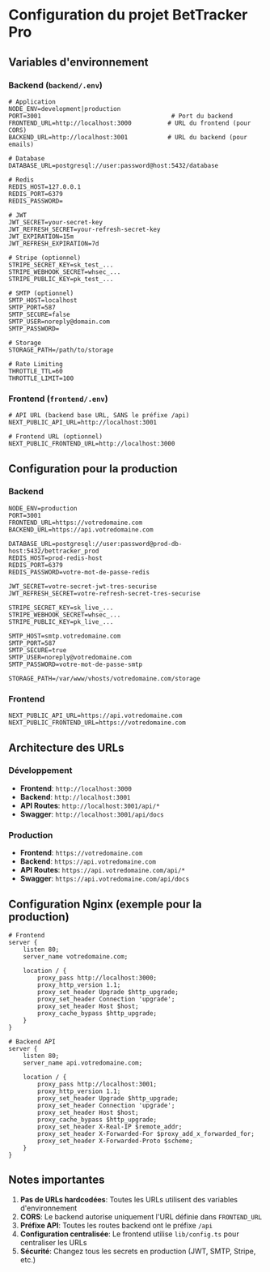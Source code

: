 # Configuration du projet BetTracker Pro

## Variables d'environnement

### Backend (`backend/.env`)

```env
# Application
NODE_ENV=development|production
PORT=3001                                    # Port du backend
FRONTEND_URL=http://localhost:3000          # URL du frontend (pour CORS)
BACKEND_URL=http://localhost:3001           # URL du backend (pour emails)

# Database
DATABASE_URL=postgresql://user:password@host:5432/database

# Redis
REDIS_HOST=127.0.0.1
REDIS_PORT=6379
REDIS_PASSWORD=

# JWT
JWT_SECRET=your-secret-key
JWT_REFRESH_SECRET=your-refresh-secret-key
JWT_EXPIRATION=15m
JWT_REFRESH_EXPIRATION=7d

# Stripe (optionnel)
STRIPE_SECRET_KEY=sk_test_...
STRIPE_WEBHOOK_SECRET=whsec_...
STRIPE_PUBLIC_KEY=pk_test_...

# SMTP (optionnel)
SMTP_HOST=localhost
SMTP_PORT=587
SMTP_SECURE=false
SMTP_USER=noreply@domain.com
SMTP_PASSWORD=

# Storage
STORAGE_PATH=/path/to/storage

# Rate Limiting
THROTTLE_TTL=60
THROTTLE_LIMIT=100
```

### Frontend (`frontend/.env`)

```env
# API URL (backend base URL, SANS le préfixe /api)
NEXT_PUBLIC_API_URL=http://localhost:3001

# Frontend URL (optionnel)
NEXT_PUBLIC_FRONTEND_URL=http://localhost:3000
```

## Configuration pour la production

### Backend

```env
NODE_ENV=production
PORT=3001
FRONTEND_URL=https://votredomaine.com
BACKEND_URL=https://api.votredomaine.com

DATABASE_URL=postgresql://user:password@prod-db-host:5432/bettracker_prod
REDIS_HOST=prod-redis-host
REDIS_PORT=6379
REDIS_PASSWORD=votre-mot-de-passe-redis

JWT_SECRET=votre-secret-jwt-tres-securise
JWT_REFRESH_SECRET=votre-refresh-secret-tres-securise

STRIPE_SECRET_KEY=sk_live_...
STRIPE_WEBHOOK_SECRET=whsec_...
STRIPE_PUBLIC_KEY=pk_live_...

SMTP_HOST=smtp.votredomaine.com
SMTP_PORT=587
SMTP_SECURE=true
SMTP_USER=noreply@votredomaine.com
SMTP_PASSWORD=votre-mot-de-passe-smtp

STORAGE_PATH=/var/www/vhosts/votredomaine.com/storage
```

### Frontend

```env
NEXT_PUBLIC_API_URL=https://api.votredomaine.com
NEXT_PUBLIC_FRONTEND_URL=https://votredomaine.com
```

## Architecture des URLs

### Développement

- **Frontend**: `http://localhost:3000`
- **Backend**: `http://localhost:3001`
- **API Routes**: `http://localhost:3001/api/*`
- **Swagger**: `http://localhost:3001/api/docs`

### Production

- **Frontend**: `https://votredomaine.com`
- **Backend**: `https://api.votredomaine.com`
- **API Routes**: `https://api.votredomaine.com/api/*`
- **Swagger**: `https://api.votredomaine.com/api/docs`

## Configuration Nginx (exemple pour la production)

```nginx
# Frontend
server {
    listen 80;
    server_name votredomaine.com;
    
    location / {
        proxy_pass http://localhost:3000;
        proxy_http_version 1.1;
        proxy_set_header Upgrade $http_upgrade;
        proxy_set_header Connection 'upgrade';
        proxy_set_header Host $host;
        proxy_cache_bypass $http_upgrade;
    }
}

# Backend API
server {
    listen 80;
    server_name api.votredomaine.com;
    
    location / {
        proxy_pass http://localhost:3001;
        proxy_http_version 1.1;
        proxy_set_header Upgrade $http_upgrade;
        proxy_set_header Connection 'upgrade';
        proxy_set_header Host $host;
        proxy_cache_bypass $http_upgrade;
        proxy_set_header X-Real-IP $remote_addr;
        proxy_set_header X-Forwarded-For $proxy_add_x_forwarded_for;
        proxy_set_header X-Forwarded-Proto $scheme;
    }
}
```

## Notes importantes

1. **Pas de URLs hardcodées**: Toutes les URLs utilisent des variables d'environnement
2. **CORS**: Le backend autorise uniquement l'URL définie dans `FRONTEND_URL`
3. **Préfixe API**: Toutes les routes backend ont le préfixe `/api`
4. **Configuration centralisée**: Le frontend utilise `lib/config.ts` pour centraliser les URLs
5. **Sécurité**: Changez tous les secrets en production (JWT, SMTP, Stripe, etc.)
